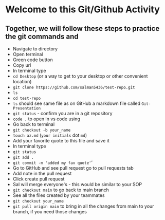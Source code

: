 # Welcome to this Git/Github Activity

## Together, we will follow these steps to practice the git commands and 

- Navigate to directory
- Open terminal
- Green code button
- Copy url
- In terminal type 
- `cd Desktop` (or a way to get to your desktop or other convenient location)
- `git clone https://github.com/salman5436/test-repo.git`
- `ls`
- `cd test-repo`
- `ls` should see same file as on GitHub a markdown file called `Git-Presentation`
- `git status` - confirm you are in a git repository
- `code .` to open in vs code using 
- Go back to terminal
- `git checkout -b your_name`
- `touch az.md` (`your initials` dot `md`)
- Add your favorite quote to this file and save it
- In terminal type
- `git status`
- `git add .`
- `git commit -m 'added my fav quote'`’
- Go to GitHub and see pull request go to pull requests tab
- Add note in the pull request
- Click create pull request
- Sal will merge everyone's - this would be similar to your SOP
- `git checkout main` to go back to main branch
- See all the files created by your teammates
- `git checkout your_name`
- `git pull origin main` to bring in all the changes from main to your branch, if you need those changes
